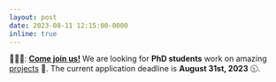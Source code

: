 ```yaml
---
layout: post
date: 2023-08-11 12:15:00-0000
inline: true
---
```


🧑‍🤝‍🧑: **[Come join us!](/join-us)** We are looking for **PhD students** work on amazing [projects](projects) 🥳. The current application deadline is **August 31st, 2023** 🕥.
